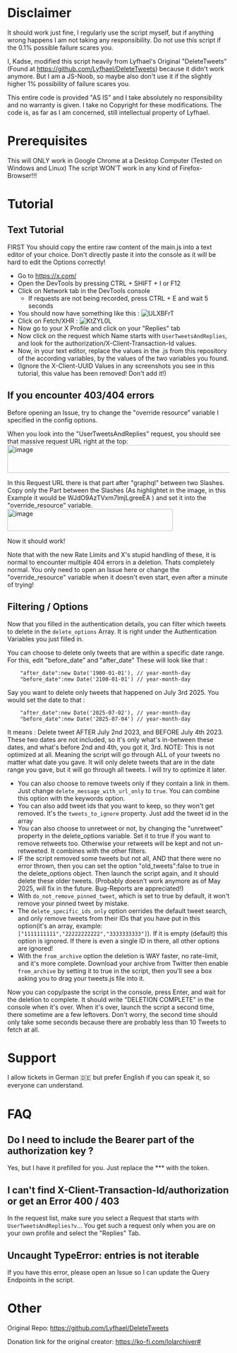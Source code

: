 # Disclaimer

It should work just fine, I regularly use the script myself, but if anything wrong happens I am not taking any responsibility. Do not use this script if the 0.1% possible failure scares you. 

I, Kadse, modified this script heavily from Lyfhael's Original "DeleteTweets" (Found at https://github.com/Lyfhael/DeleteTweets) because it didn't work anymore. But I am a JS-Noob, so maybe also don't use it if the slightly higher 1% possibility of failure scares you. 

This entire code is provided "AS IS" and I take absolutely no responsibility and no warranty is given. I take no Copyright for these modifications. The code is, as far as I am concerned, still intellectual property of Lyfhael. 


# Prerequisites

This will ONLY work in Google Chrome at a Desktop Computer (Tested on Windows and Linux)
The script WON'T work in any kind of Firefox-Browser!!!

# Tutorial

## Text Tutorial

FIRST You should copy the entire raw content of the main.js into a text editor of your choice. Don't directly paste it into the console as it will be hard to edit the Options correctly!

- Go to https://x.com/
- Open the DevTools by pressing CTRL + SHIFT + I or F12
- Click on Network tab in the DevTools console
  - If requests are not being recorded, press CTRL + E and wait 5 seconds
- You should now have something like this : ![ULXBFrT](https://github.com/teisseire117/DeleteTweets/assets/43145883/f784c575-efbb-42a2-a217-4700ba715b7e)
- Click on Fetch/XHR : ![KtZYL0L](https://github.com/teisseire117/DeleteTweets/assets/43145883/f0cdb3e8-f9ee-4ce3-ac39-c0a463c00bf6)
- Now go to your X Profile and click on your "Replies" tab
- Now click on the request which Name starts with `UserTweetsAndReplies`, and look for the authorization/X-Client-Transaction-Id values.
- Now, in your text editor, replace the values in the .js from this repository of the according variables, by the values of the two variables you found.
- (Ignore the X-Client-UUID Values in any screenshots you see in this tutorial, this value has been removed! Don't add it!)

## If you encounter 403/404 errors
Before opening an Issue, try to change the "override resource" variable I specified in the config options.

When you look into the "UserTweetsAndReplies" request, you should see that massive request URL right at the top: 
<img width="821" height="63" alt="image" src="https://github.com/user-attachments/assets/b25a10fc-2c51-4d99-89c9-8e3c90eeb154" />

In this Request URL there is that part after "graphql" between two Slashes. Copy only the Part between the Slashes (As highlightet in the image, in this Example it would be WJdO9AzTVxm7lmjLgreeEA ) and set it into the "override_resource" variable.
<img width="375" height="50" alt="image" src="https://github.com/user-attachments/assets/9c4b6d5f-47a3-4870-87cd-82f17dbe7d0a" />

Now it should work!

Note that with the new Rate Limits and X's stupid handling of these, it is normal to encounter multiple 404 errors in a deletion. Thats completely normal. You only need to open an Issue here or change the "override_resource" variable when it doesn't even start, even after a minute of trying!

## Filtering / Options
Now that you filled in the authentication details, you can filter which tweets to delete in the `delete_options` Array. It is right under the Authentication Variables you just filled in.

You can choose to delete only tweets that are within a specific date range. For this, edit "before_date" and "after_date" These will look like that :
```
	"after_date":new Date('1900-01-01'), // year-month-day
	"before_date":new Date('2100-01-01') // year-month-day
```
Say you want to delete only tweets that happened on July 3rd 2025. You would set the date to that :
```
	"after_date":new Date('2025-07-02'), // year-month-day
	"before_date":new Date('2025-07-04') // year-month-day
```
It means : Delete tweet AFTER July 2nd 2023, and BEFORE July 4th 2023. These two dates are not included, so it's only what's in-between these dates, and what's before 2nd and 4th, you got it, 3rd.
NOTE: This is not optimized at all. Meaning the script will go through ALL of your tweets no matter what date you gave. It will only delete tweets that are in the date range you gave, but it will go through all tweets. I will try to optimize it later.

- You can also choose to remove tweets only if they contain a link in them. Just change `delete_message_with_url_only` to `true`. You can combine this option with the keywords option.
- You can also add tweet ids that you want to keep, so they won't get removed. It's the `tweets_to_ignore` property. Just add the tweet id in the array
- You can also choose to unretweet or not, by changing the "unretweet" property in the delete_options variable. Set it to true if you want to remove retweets too. Otherwise your retweets will be kept and not un-retweeted. It combines with the other filters.
- IF the script removed some tweets but not all, AND that there were no error thrown, then you can set the option "old_tweets":false to true in the delete_options object. Then launch the script again, and it should delete these older tweets. (Probably doesn't work anymore as of May 2025, will fix in the future. Bug-Reports are appreciated!)
- With `do_not_remove_pinned_tweet`, which is set to true by default, it won't remove your pinned tweet by mistake.
- The `delete_specific_ids_only` option oerrides the default tweet search, and only remove tweets from their IDs that you have put in this option(it's an array, example: `["1111111111","22222222222","3333333333"]`). If it is empty (default) this option is ignored. If there is even a single ID in there, all other options are ignored!
- With the `from_archive` option the deletion is WAY faster, no rate-limit, and it's more complete. Download your archive from Twitter then enable `from_archive` by setting it to true in the script, then you'll see a box asking you to drag your tweets.js file into it.

Now you can copy/paste the script in the console, press Enter, and wait for the deletion to complete. It should write "DELETION COMPLETE" in the console when it's over.
When it's over, launch the script a second time, there sometime are a few leftovers. Don't worry, the second time should only take some seconds because there are probably less than 10 Tweets to fetch at all.

# Support

I allow tickets in German 🇩🇪 but prefer English if you can speak it, so everyone can understand.

# FAQ

## Do I need to include the Bearer part of the authorization key ?
Yes, but I have it prefilled for you. Just replace the *** with the token.

## I can't find X-Client-Transaction-Id/authorization or get an Error 400 / 403
In the request list, make sure you select a Request that starts with `UserTweetsAndReplies?v`...
You get such a request only when you are on your own profile and select the "Replies" Tab.

## Uncaught TypeError: entries is not iterable

If you have this error, please open an Issue so I can update the Query Endpoints in the script.

# Other

Original Repo:
https://github.com/Lyfhael/DeleteTweets

Donation link for the original creator:
https://ko-fi.com/lolarchiver#
